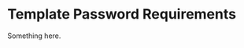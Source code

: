 [title]: # (Template Password Requirements)
[tags]: # (XXX)
[priority]: # (5274)
# Template Password Requirements
Something here.

